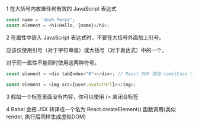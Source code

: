 1 在大括号内放置任何有效的 JavaScript 表达式

```js
const name = 'Josh Perez';
const element = <h1>Hello, {name}</h1>;
```

2 在属性中嵌入 JavaScript 表达式时，不要在大括号外面加上引号。

应该仅使用引号（对于字符串值）或大括号（对于表达式）中的一个，

对于同一属性不能同时使用这两种符号。

```js
const element = <div tabIndex="0"></div>; // React DOM 使用 camelCase（小驼峰命名）来定义属性的名称

const element = <img src={user.avatarUrl}></img>;
```
3 假如一个标签里面没有内容，你可以使用 /> 来闭合标签

4 Babel 会把 JSX 转译成一个名为 React.createElement() 函数调用(类似render, 执行后同样生成虚拟DOM)
